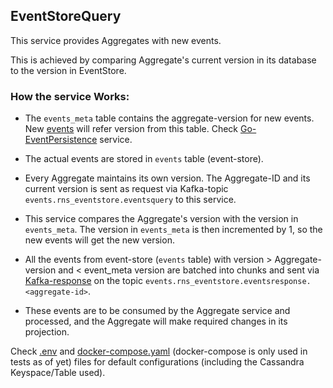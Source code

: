 EventStoreQuery
---

This service provides Aggregates with new events.

This is achieved by comparing Aggregate's current version in its database to the version in EventStore.

### How the service Works:

* The `events_meta` table contains the aggregate-version for new events. New [events][0] will refer version from this table. Check [Go-EventPersistence][1] service.

* The actual events are stored in `events` table (event-store).

* Every Aggregate maintains its own version. The Aggregate-ID and its current version is sent as request via Kafka-topic `events.rns_eventstore.eventsquery` to this service.

* This service compares the Aggregate's version with the version in `events_meta`. The version in `events_meta` is then incremented by 1, so the new events will get the new version.

* All the events from event-store (`events` table) with version > Aggregate-version and < event_meta version are batched into chunks and sent via [Kafka-response][2] on the topic `events.rns_eventstore.eventsresponse.<aggregate-id>`.

* These events are to be consumed by the Aggregate service and processed, and the Aggregate will make required changes in its projection.

Check [.env][3] and [docker-compose.yaml][4] (docker-compose is only used in tests as of yet) files for default configurations (including the Cassandra Keyspace/Table used).

  [0]: https://github.com/TerrexTech/go-common-models/blob/master/models/event.go
  [1]: https://github.com/TerrexTech/go-eventpersistence/
  [2]: https://github.com/TerrexTech/go-common-models/blob/master/models/kafka_response.go
  [3]: https://github.com/TerrexTech/go-eventstore-query/blob/master/.env
  [4]: https://github.com/TerrexTech/go-eventstore-query/blob/master/test/docker-compose.yaml
